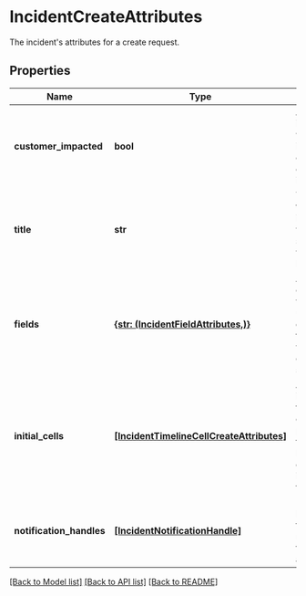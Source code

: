 # IncidentCreateAttributes

The incident's attributes for a create request.

## Properties
Name | Type | Description | Notes
------------ | ------------- | ------------- | -------------
**customer_impacted** | **bool** | A flag indicating whether the incident caused customer impact. | 
**title** | **str** | The title of the incident, which summarizes what happened. | 
**fields** | [**{str: (IncidentFieldAttributes,)}**](IncidentFieldAttributes.md) | A condensed view of the user-defined fields for which to create initial selections. | [optional] 
**initial_cells** | [**[IncidentTimelineCellCreateAttributes]**](IncidentTimelineCellCreateAttributes.md) | An array of initial timeline cells to be placed at the beginning of the incident timeline. | [optional] 
**notification_handles** | [**[IncidentNotificationHandle]**](IncidentNotificationHandle.md) | Notification handles that will be notified of the incident at creation. | [optional] 

[[Back to Model list]](README.md#documentation-for-models) [[Back to API list]](README.md#documentation-for-api-endpoints) [[Back to README]](README.md)


